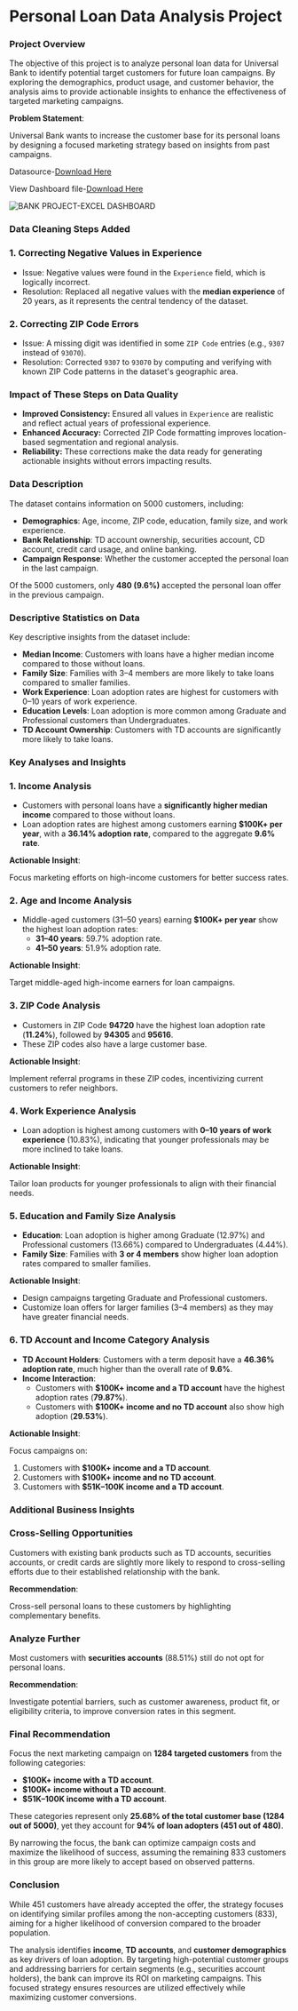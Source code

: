 # **Personal Loan Data Analysis Project**

### Project Overview

The objective of this project is to analyze personal loan data for Universal Bank to identify potential target customers for future loan campaigns. By exploring the demographics, product usage, and customer behavior, the analysis aims to provide actionable insights to enhance the effectiveness of targeted marketing campaigns.

**Problem Statement**:

Universal Bank wants to increase the customer base for its personal loans by designing a focused marketing strategy based on insights from past campaigns.

Datasource-[Download Here](https://docs.google.com/spreadsheets/d/1b71bS0rthpDq0WqF4JbUYgOZrt4I111D/edit?usp=drive_link&ouid=105485232698880748717&rtpof=true&sd=true)

View Dashboard file-[Download Here](https://docs.google.com/spreadsheets/d/1X_Gp2-blk_kzZ8FA1bO35KLYpv_VlA5J/edit?usp=drive_link&ouid=105485232698880748717&rtpof=true&sd=true)

![BANK PROJECT-EXCEL DASHBOARD](https://github.com/user-attachments/assets/5f633ca7-0ac2-4af2-83d3-60ba9685f292)



### **Data Cleaning Steps Added**

### **1. Correcting Negative Values in Experience**

- Issue: Negative values were found in the `Experience` field, which is logically incorrect.
- Resolution: Replaced all negative values with the **median experience** of 20 years, as it represents the central tendency of the dataset.

### **2. Correcting ZIP Code Errors**

- Issue: A missing digit was identified in some `ZIP Code` entries (e.g., `9307` instead of `93070`).
- Resolution: Corrected `9307` to `93070` by computing and verifying with known ZIP Code patterns in the dataset's geographic area.

### **Impact of These Steps on Data Quality**

- **Improved Consistency:** Ensured all values in `Experience` are realistic and reflect actual years of professional experience.
- **Enhanced Accuracy:** Corrected ZIP Code formatting improves location-based segmentation and regional analysis.
- **Reliability:** These corrections make the data ready for generating actionable insights without errors impacting results.



### **Data Description**

The dataset contains information on 5000 customers, including:

- **Demographics**: Age, income, ZIP code, education, family size, and work experience.
- **Bank Relationship**: TD account ownership, securities account, CD account, credit card usage, and online banking.
- **Campaign Response**: Whether the customer accepted the personal loan in the last campaign.

Of the 5000 customers, only **480 (9.6%)** accepted the personal loan offer in the previous campaign.



### **Descriptive Statistics on Data**

Key descriptive insights from the dataset include:

- **Median Income**: Customers with loans have a higher median income compared to those without loans.
- **Family Size**: Families with 3–4 members are more likely to take loans compared to smaller families.
- **Work Experience**: Loan adoption rates are highest for customers with 0–10 years of work experience.
- **Education Levels**: Loan adoption is more common among Graduate and Professional customers than Undergraduates.
- **TD Account Ownership**: Customers with TD accounts are significantly more likely to take loans.



### **Key Analyses and Insights**

### **1. Income Analysis**

- Customers with personal loans have a **significantly higher median income** compared to those without loans.
- Loan adoption rates are highest among customers earning **$100K+ per year**, with a **36.14% adoption rate**, compared to the aggregate **9.6% rate**.

**Actionable Insight**:

Focus marketing efforts on high-income customers for better success rates.



### **2. Age and Income Analysis**

- Middle-aged customers (31–50 years) earning **$100K+ per year** show the highest loan adoption rates:
    - **31–40 years**: 59.7% adoption rate.
    - **41–50 years**: 51.9% adoption rate.

**Actionable Insight**:

Target middle-aged high-income earners for loan campaigns.



### **3. ZIP Code Analysis**

- Customers in ZIP Code **94720** have the highest loan adoption rate (**11.24%**), followed by **94305** and **95616**.
- These ZIP codes also have a large customer base.

**Actionable Insight**:

Implement referral programs in these ZIP codes, incentivizing current customers to refer neighbors.



### **4. Work Experience Analysis**

- Loan adoption is highest among customers with **0–10 years of work experience** (10.83%), indicating that younger professionals may be more inclined to take loans.

**Actionable Insight**:

Tailor loan products for younger professionals to align with their financial needs.


### **5. Education and Family Size Analysis**

- **Education**: Loan adoption is higher among Graduate (12.97%) and Professional customers (13.66%) compared to Undergraduates (4.44%).
- **Family Size**: Families with **3 or 4 members** show higher loan adoption rates compared to smaller families.

**Actionable Insight**:

- Design campaigns targeting Graduate and Professional customers.
- Customize loan offers for larger families (3–4 members) as they may have greater financial needs.



### **6. TD Account and Income Category Analysis**

- **TD Account Holders**: Customers with a term deposit have a **46.36% adoption rate**, much higher than the overall rate of **9.6%**.
- **Income Interaction**:
    - Customers with **$100K+ income and a TD account** have the highest adoption rates (**79.87%**).
    - Customers with **$100K+ income and no TD account** also show high adoption (**29.53%**).

**Actionable Insight**:

Focus campaigns on:

1. Customers with **$100K+ income and a TD account**.
2. Customers with **$100K+ income and no TD account**.
3. Customers with **$51K–100K income and a TD account**.



### **Additional Business Insights**

### **Cross-Selling Opportunities**

Customers with existing bank products such as TD accounts, securities accounts, or credit cards are slightly  more likely to respond to cross-selling efforts due to their established relationship with the bank.

**Recommendation**:

Cross-sell personal loans to these customers by highlighting complementary benefits.

### **Analyze Further**

Most customers with **securities accounts** (88.51%) still do not opt for personal loans.

**Recommendation**:

Investigate potential barriers, such as customer awareness, product fit, or eligibility criteria, to improve conversion rates in this segment.


### **Final Recommendation**

Focus the next marketing campaign on **1284 targeted customers** from the following categories:

- **$100K+ income with a TD account**.
- **$100K+ income without a TD account**.
- **$51K–100K income with a TD account**.

These categories represent only **25.68% of the total customer base (1284 out of 5000)**, yet they account for **94% of loan adopters (451 out of 480)**.

By narrowing the focus, the bank can optimize campaign costs and maximize the likelihood of success, assuming the remaining 833 customers in this group are more likely to accept based on observed patterns.


### **Conclusion**

While 451 customers have already accepted the offer, the strategy focuses on identifying similar profiles among the non-accepting customers (833), aiming for a higher likelihood of conversion compared to the broader population.

The analysis identifies **income**, **TD accounts**, and **customer demographics** as key drivers of loan adoption. By targeting high-potential customer groups and addressing barriers for certain segments (e.g., securities account holders), the bank can improve its ROI on marketing campaigns. This focused strategy ensures resources are utilized effectively while maximizing customer conversions.

